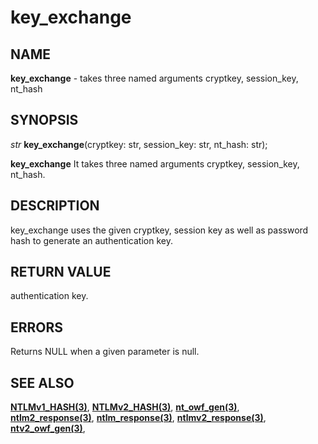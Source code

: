 # key_exchange

## NAME

**key_exchange** - takes three named arguments cryptkey, session_key, nt_hash

## SYNOPSIS

*str* **key_exchange**(cryptkey: str, session_key: str, nt_hash: str);

**key_exchange** It takes three named arguments cryptkey, session_key, nt_hash.

## DESCRIPTION

key_exchange uses the given cryptkey, session key as well as password hash to generate an authentication key.


## RETURN VALUE

authentication key.

## ERRORS

Returns NULL when a given parameter is null.

## SEE ALSO

**[NTLMv1_HASH(3)](NTLMv1_HASH.md)**,
**[NTLMv2_HASH(3)](NTLMv2_HASH.md)**,
**[nt_owf_gen(3)](nt_owf_gen.md)**,
**[ntlm2_response(3)](ntlm2_response.md)**,
**[ntlm_response(3)](ntlm_response.md)**,
**[ntlmv2_response(3)](ntlmv2_response.md)**,
**[ntv2_owf_gen(3)](ntv2_owf_gen.md)**,
